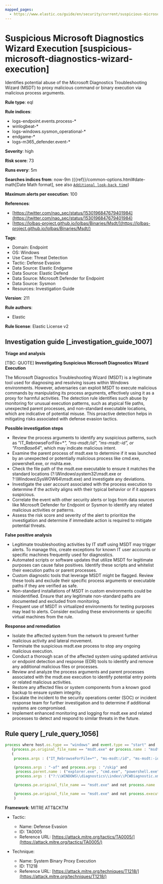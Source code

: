 ```yaml
---
mapped_pages:
  - https://www.elastic.co/guide/en/security/current/suspicious-microsoft-diagnostics-wizard-execution.html
---
```


# Suspicious Microsoft Diagnostics Wizard Execution [suspicious-microsoft-diagnostics-wizard-execution]

Identifies potential abuse of the Microsoft Diagnostics Troubleshooting Wizard (MSDT) to proxy malicious command or binary execution via malicious process arguments.

**Rule type**: eql

**Rule indices**:

* logs-endpoint.events.process-*
* winlogbeat-*
* logs-windows.sysmon_operational-*
* endgame-*
* logs-m365_defender.event-*

**Severity**: high

**Risk score**: 73

**Runs every**: 5m

**Searches indices from**: now-9m ({{ref}}/common-options.html#date-math[Date Math format], see also [`Additional look-back time`](docs-content://solutions/security/detect-and-alert/create-detection-rule.md#rule-schedule))

**Maximum alerts per execution**: 100

**References**:

* [https://twitter.com/nao_sec/status/1530196847679401984](https://twitter.com/nao_sec/status/1530196847679401984)
* [https://lolbas-project.github.io/lolbas/Binaries/Msdt/](https://lolbas-project.github.io/lolbas/Binaries/Msdt/)

**Tags**:

* Domain: Endpoint
* OS: Windows
* Use Case: Threat Detection
* Tactic: Defense Evasion
* Data Source: Elastic Endgame
* Data Source: Elastic Defend
* Data Source: Microsoft Defender for Endpoint
* Data Source: Sysmon
* Resources: Investigation Guide

**Version**: 211

**Rule authors**:

* Elastic

**Rule license**: Elastic License v2

## Investigation guide [_investigation_guide_1007]

**Triage and analysis**

[TBC: QUOTE]
**Investigating Suspicious Microsoft Diagnostics Wizard Execution**

The Microsoft Diagnostics Troubleshooting Wizard (MSDT) is a legitimate tool used for diagnosing and resolving issues within Windows environments. However, adversaries can exploit MSDT to execute malicious commands by manipulating its process arguments, effectively using it as a proxy for harmful activities. The detection rule identifies such abuse by monitoring for unusual execution patterns, such as atypical file paths, unexpected parent processes, and non-standard executable locations, which are indicative of potential misuse. This proactive detection helps in mitigating risks associated with defense evasion tactics.

**Possible investigation steps**

* Review the process arguments to identify any suspicious patterns, such as "IT_RebrowseForFile=**", "ms-msdt:/id", "ms-msdt:-id", or "*FromBase64**", which may indicate malicious intent.
* Examine the parent process of msdt.exe to determine if it was launched by an unexpected or potentially malicious process like cmd.exe, powershell.exe, or mshta.exe.
* Check the file path of the msdt.exe executable to ensure it matches the standard locations (?:\Windows\system32\msdt.exe or ?:\Windows\SysWOW64\msdt.exe) and investigate any deviations.
* Investigate the user account associated with the process execution to determine if the activity aligns with their typical behavior or if it appears suspicious.
* Correlate the event with other security alerts or logs from data sources like Microsoft Defender for Endpoint or Sysmon to identify any related malicious activities or patterns.
* Assess the risk score and severity of the alert to prioritize the investigation and determine if immediate action is required to mitigate potential threats.

**False positive analysis**

* Legitimate troubleshooting activities by IT staff using MSDT may trigger alerts. To manage this, create exceptions for known IT user accounts or specific machines frequently used for diagnostics.
* Automated scripts or software updates that utilize MSDT for legitimate purposes can cause false positives. Identify these scripts and whitelist their execution paths or parent processes.
* Custom diagnostic tools that leverage MSDT might be flagged. Review these tools and exclude their specific process arguments or executable paths if they are verified as safe.
* Non-standard installations of MSDT in custom environments could be misidentified. Ensure that any legitimate non-standard paths are documented and excluded from monitoring.
* Frequent use of MSDT in virtualized environments for testing purposes may lead to alerts. Consider excluding these environments or specific virtual machines from the rule.

**Response and remediation**

* Isolate the affected system from the network to prevent further malicious activity and lateral movement.
* Terminate the suspicious msdt.exe process to stop any ongoing malicious execution.
* Conduct a thorough scan of the affected system using updated antivirus or endpoint detection and response (EDR) tools to identify and remove any additional malicious files or processes.
* Review and analyze the process arguments and parent processes associated with the msdt.exe execution to identify potential entry points or related malicious activities.
* Restore any affected files or system components from a known good backup to ensure system integrity.
* Escalate the incident to the security operations center (SOC) or incident response team for further investigation and to determine if additional systems are compromised.
* Implement enhanced monitoring and logging for msdt.exe and related processes to detect and respond to similar threats in the future.


## Rule query [_rule_query_1056]

```js
process where host.os.type == "windows" and event.type == "start" and
   (process.pe.original_file_name == "msdt.exe" or process.name : "msdt.exe") and
   (
    process.args : ("IT_RebrowseForFile=*", "ms-msdt:/id", "ms-msdt:-id", "*FromBase64*") or

    (process.args : "-af" and process.args : "/skip" and
     process.parent.name : ("explorer.exe", "cmd.exe", "powershell.exe", "cscript.exe", "wscript.exe", "mshta.exe", "rundll32.exe", "regsvr32.exe") and
     process.args : ("?:\\WINDOWS\\diagnostics\\index\\PCWDiagnostic.xml", "PCWDiagnostic.xml", "?:\\Users\\Public\\*", "?:\\Windows\\Temp\\*")) or

    (process.pe.original_file_name == "msdt.exe" and not process.name : "msdt.exe" and process.name != null) or

    (process.pe.original_file_name == "msdt.exe" and not process.executable : ("?:\\Windows\\system32\\msdt.exe", "?:\\Windows\\SysWOW64\\msdt.exe"))
    )
```

**Framework**: MITRE ATT&CKTM

* Tactic:

    * Name: Defense Evasion
    * ID: TA0005
    * Reference URL: [https://attack.mitre.org/tactics/TA0005/](https://attack.mitre.org/tactics/TA0005/)

* Technique:

    * Name: System Binary Proxy Execution
    * ID: T1218
    * Reference URL: [https://attack.mitre.org/techniques/T1218/](https://attack.mitre.org/techniques/T1218/)



